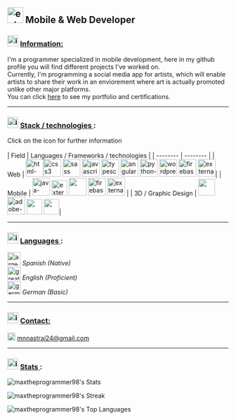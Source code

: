 
## <img width="36" height="36" src="https://img.icons8.com/external-beshi-flat-kerismaker/36/external-Developer-coding-and-programing-beshi-flat-kerismaker.png" alt="external-Developer-coding-and-programing-beshi-flat-kerismaker"/> Mobile & Web Developer

### <img width="25" height="25" src="https://img.icons8.com/fluency/30/info.png" alt="info"/> <ins>Information:</ins> <br>
I'm a programmer specialized in mobile development, here in my github profile you will find different projects I've worked on.  <br>
Currently, I'm programming a social media app for artists, which will enable artists to share their work in an enviorement where art is actually promoted unlike other major platforms. <br>
You can click [here](https://maxtheprogrammer98.github.io) to see my portfolio and certifications. <br>
<hr>

### <img width="25" height="25" src="https://img.icons8.com/fluency/30/info.png" alt="info"/> <ins> Stack / technologies </ins>:
Click on the icon for further information
<br><br>
| Field | Languages / Frameworks / technologies |
| -------- | -------- |
| Web | [<img width="40" height="40" src="https://img.icons8.com/color/48/html-5--v1.png" alt="html-5--v1"/>](https://en.wikipedia.org/wiki/HTML)[<img width="40" height="40" src="https://img.icons8.com/color/48/css3.png" alt="css3"/>](https://en.wikipedia.org/wiki/CSS) [<img width="40" height="40" src="https://img.icons8.com/color/100/sass.png" alt="sass"/>](https://en.wikipedia.org/wiki/Sass_(style_sheet_language)) [<img width="40" height="40" src="https://img.icons8.com/color/48/javascript--v1.png" alt="javascript--v1"/>](https://en.wikipedia.org/wiki/JavaScript) [<img width="40" height="40" src="https://img.icons8.com/fluency/48/typescript--v2.png" alt="typescript--v2"/>](https://en.wikipedia.org/wiki/TypeScript) [<img width="40" height="40" src="https://img.icons8.com/color/48/angularjs.png" alt="angularjs"/>](https://es.wikipedia.org/wiki/Angular_(framework)) [<img width="40" height="40" src="https://img.icons8.com/color/48/python--v1.png" alt="python--v1"/>](https://en.wikipedia.org/wiki/Python_(programming_language)) [<img width="40" height="40" src="https://img.icons8.com/3d-fluency/94/wordpress.png" alt="wordpress"/>](https://en.wikipedia.org/wiki/WordPress) [<img width="40" height="40" src="https://img.icons8.com/color/48/firebase.png" alt="firebase"/>](https://en.wikipedia.org/wiki/Firebase#:~:text=Firebase%2C%20Inc.%20is%20a%20set,%2C%20PHP%2C%20and%20C%2B%2B.) [<img width="40" height="40" src="https://img.icons8.com/external-soft-fill-juicy-fish/60/external-sql-coding-and-development-soft-fill-soft-fill-juicy-fish.png" alt="external-sql-coding-and-development-soft-fill-soft-fill-juicy-fish"/>](https://en.wikipedia.org/wiki/SQL)|
| Mobile | [<img width="40" height="40" src="https://img.icons8.com/fluency/48/java-coffee-cup-logo.png" alt="java-coffee-cup-logo"/>](https://en.wikipedia.org/wiki/Java_(programming_language)) [<img width="35" height="35" src="https://img.icons8.com/external-tal-revivo-shadow-tal-revivo/24/external-kotlin-a-cross-platform-statically-typed-general-purpose-programming-language-with-type-inference-logo-shadow-tal-revivo.png" alt="external-kotlin-a-cross-platform-statically-typed-general-purpose-programming-language-with-type-inference-logo-shadow-tal-revivo"/>](https://en.wikipedia.org/wiki/Kotlin_(programming_language)) [<img width="40" height="40" src="https://3.bp.blogspot.com/-VVp3WvJvl84/X0Vu6EjYqDI/AAAAAAAAPjU/ZOMKiUlgfg8ok8DY8Hc-ocOvGdB0z86AgCLcBGAsYHQ/s1600/jetpack%2Bcompose%2Bicon_RGB.png" />](https://developer.android.com/jetpack/compose?hl=es-419) [<img width="40" height="40" src="https://img.icons8.com/color/48/firebase.png" alt="firebase"/>](https://en.wikipedia.org/wiki/Firebase#:~:text=Firebase%2C%20Inc.%20is%20a%20set,%2C%20PHP%2C%20and%20C%2B%2B.) [<img width="40" height="40" src="https://img.icons8.com/external-soft-fill-juicy-fish/60/external-sql-coding-and-development-soft-fill-soft-fill-juicy-fish.png" alt="external-sql-coding-and-development-soft-fill-soft-fill-juicy-fish"/>](https://en.wikipedia.org/wiki/SQL) |
| 3D / Graphic Design | [<img width="38" height="38" src="https://github.com/maxtheprogrammer98/maxtheprogrammer98/assets/72700320/ed8541c8-b5a7-4c3a-8144-4bc26e4a309f"/>](https://penpot.app) [<img width="40" height="40" src="https://img.icons8.com/color/48/adobe-photoshop--v1.png" alt="adobe-photoshop--v1"/>](https://en.wikipedia.org/wiki/Adobe_Photoshop) [<img width="35" height="35" src="https://seeklogo.com/images/C/corel-draw-2020-logo-270FEE465B-seeklogo.com.png"/>](https://en.wikipedia.org/wiki/CorelDRAW) [<img width="35" height="35" src="https://techgage.com/wp-content/uploads/2015/04/Autodesk-3ds-Max-Logo.jpg" />](https://en.wikipedia.org/wiki/Autodesk_3ds_Max)|

<hr>

### <img width="25" height="25" src="https://img.icons8.com/fluency/30/info.png" alt="info"/> <ins> Languages </ins>:
<img width="30" height="30" src="https://img.icons8.com/color/48/argentina-circular.png" alt="argentina-circular"/> *Spanish (Native)* <br>
<img width="30" height="30" src="https://img.icons8.com/fluency/48/great-britain-circular.png" alt="great-britain-circular"/> *English (Proficient)* <br>
<img width="30" height="30" src="https://img.icons8.com/color/48/germany-circular.png" alt="germany-circular"/> *German (Basic)* <br>
<hr>

### <img width="25" height="25" src="https://img.icons8.com/fluency/30/info.png" alt="info"/> <ins> Contact: </ins> <br>
<img width="18" height="18" src="https://img.icons8.com/office/16/new-post.png" alt="new-post"/> mnnastrai24@gmail.com

<hr>

### <img width="25" height="25" src="https://img.icons8.com/fluency/30/info.png" alt="info"/> <ins> Stats </ins>: <br>

![maxtheprogrammer98's Stats](https://github-readme-stats.vercel.app/api?username=maxtheprogrammer98&theme=prussian&show_icons=true&hide_border=true&count_private=true)

![maxtheprogrammer98's Streak](https://github-readme-streak-stats.herokuapp.com/?user=maxtheprogrammer98&theme=prussian&hide_border=true)

![maxtheprogrammer98's Top Languages](https://github-readme-stats.vercel.app/api/top-langs/?username=maxtheprogrammer98&theme=prussian&show_icons=true&hide_border=true&layout=compact)


